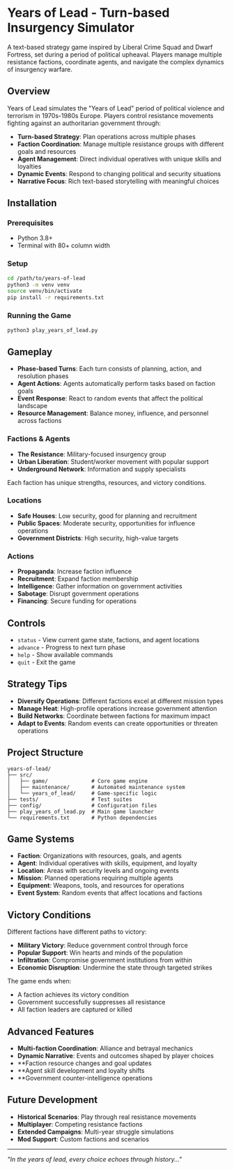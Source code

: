# Years of Lead - Turn-based Insurgency Simulator

A text-based strategy game inspired by Liberal Crime Squad and Dwarf Fortress, set during a period of political upheaval. Players manage multiple resistance factions, coordinate agents, and navigate the complex dynamics of insurgency warfare.

## Overview

Years of Lead simulates the "Years of Lead" period of political violence and terrorism in 1970s-1980s Europe. Players control resistance movements fighting against an authoritarian government through:

- **Turn-based Strategy**: Plan operations across multiple phases
- **Faction Coordination**: Manage multiple resistance groups with different goals and resources
- **Agent Management**: Direct individual operatives with unique skills and loyalties
- **Dynamic Events**: Respond to changing political and security situations
- **Narrative Focus**: Rich text-based storytelling with meaningful choices

## Installation

### Prerequisites
- Python 3.8+
- Terminal with 80+ column width

### Setup
```bash
cd /path/to/years-of-lead
python3 -m venv venv
source venv/bin/activate
pip install -r requirements.txt
```

### Running the Game
```bash
python3 play_years_of_lead.py
```

## Gameplay

- **Phase-based Turns**: Each turn consists of planning, action, and resolution phases
- **Agent Actions**: Agents automatically perform tasks based on faction goals
- **Event Response**: React to random events that affect the political landscape
- **Resource Management**: Balance money, influence, and personnel across factions

### Factions & Agents
- **The Resistance**: Military-focused insurgency group
- **Urban Liberation**: Student/worker movement with popular support
- **Underground Network**: Information and supply specialists

Each faction has unique strengths, resources, and victory conditions.

### Locations
- **Safe Houses**: Low security, good for planning and recruitment
- **Public Spaces**: Moderate security, opportunities for influence operations
- **Government Districts**: High security, high-value targets

### Actions
- **Propaganda**: Increase faction influence
- **Recruitment**: Expand faction membership
- **Intelligence**: Gather information on government activities
- **Sabotage**: Disrupt government operations
- **Financing**: Secure funding for operations

## Controls

- `status` - View current game state, factions, and agent locations
- `advance` - Progress to next turn phase
- `help` - Show available commands
- `quit` - Exit the game

## Strategy Tips

- **Diversify Operations**: Different factions excel at different mission types
- **Manage Heat**: High-profile operations increase government attention
- **Build Networks**: Coordinate between factions for maximum impact
- **Adapt to Events**: Random events can create opportunities or threaten operations

## Project Structure

```
years-of-lead/
├── src/
│   ├── game/              # Core game engine
│   ├── maintenance/       # Automated maintenance system
│   └── years_of_lead/     # Game-specific logic
├── tests/                 # Test suites
├── config/                # Configuration files
├── play_years_of_lead.py  # Main game launcher
└── requirements.txt       # Python dependencies
```

## Game Systems

- **Faction**: Organizations with resources, goals, and agents
- **Agent**: Individual operatives with skills, equipment, and loyalty
- **Location**: Areas with security levels and ongoing events
- **Mission**: Planned operations requiring multiple agents
- **Equipment**: Weapons, tools, and resources for operations
- **Event System**: Random events that affect locations and factions

## Victory Conditions

Different factions have different paths to victory:

- **Military Victory**: Reduce government control through force
- **Popular Support**: Win hearts and minds of the population
- **Infiltration**: Compromise government institutions from within
- **Economic Disruption**: Undermine the state through targeted strikes

The game ends when:
- A faction achieves its victory condition
- Government successfully suppresses all resistance
- All faction leaders are captured or killed

## Advanced Features

- **Multi-faction Coordination**: Alliance and betrayal mechanics
- **Dynamic Narrative**: Events and outcomes shaped by player choices
- **Faction resource changes and goal updates
- **Agent skill development and loyalty shifts
- **Government counter-intelligence operations

## Future Development

- **Historical Scenarios**: Play through real resistance movements
- **Multiplayer**: Competing resistance factions
- **Extended Campaigns**: Multi-year struggle simulations
- **Mod Support**: Custom factions and scenarios

---

*"In the years of lead, every choice echoes through history..."*
